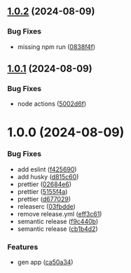 ## [1.0.2](https://github.com/BadBossy/InstructPro/compare/v1.0.1...v1.0.2) (2024-08-09)

### Bug Fixes

- missing npm run ([0838f4f](https://github.com/BadBossy/InstructPro/commit/0838f4f561421dc72f0fb8231a695f2956e0048a))

## [1.0.1](https://github.com/BadBossy/InstructPro/compare/v1.0.0...v1.0.1) (2024-08-09)

### Bug Fixes

- node actions ([5002d6f](https://github.com/BadBossy/InstructPro/commit/5002d6fd8cb661e87d2d19eebc1385cc4823f6e1))

# 1.0.0 (2024-08-09)

### Bug Fixes

- add eslint ([f425690](https://github.com/BadBossy/InstructPro/commit/f42569057db0ddc5df1c8c987d77df7d9a009561))
- add husky ([d815c60](https://github.com/BadBossy/InstructPro/commit/d815c60d90b6988047a179d6a0076c7d5762019f))
- prettier ([02684e6](https://github.com/BadBossy/InstructPro/commit/02684e6f95d87e840b36d2bc4d65090c2c454a00))
- prettier ([5155f4a](https://github.com/BadBossy/InstructPro/commit/5155f4aa36ffb2f64dc6900671ae86abaa8222dc))
- prettier ([d677029](https://github.com/BadBossy/InstructPro/commit/d6770293c9ae61285d0df751b61b9bfe2556a0b8))
- releaserc ([03fbdde](https://github.com/BadBossy/InstructPro/commit/03fbddeba11f3d812d4a09fe543eb8aadefc4434))
- remove release.yml ([eff3c61](https://github.com/BadBossy/InstructPro/commit/eff3c61e8bc05cdd300e8e8617b5c403775d66a2))
- semantic release ([f9c440b](https://github.com/BadBossy/InstructPro/commit/f9c440bed57d25ab5c3a8dd095791d4fc43b3325))
- semantic release ([cb1b4d2](https://github.com/BadBossy/InstructPro/commit/cb1b4d254c6b4304320a61c890c0ac44a1b36917))

### Features

- gen app ([ca50a34](https://github.com/BadBossy/InstructPro/commit/ca50a344cbaffaa6ddbdc7d11237575a0072975f))
